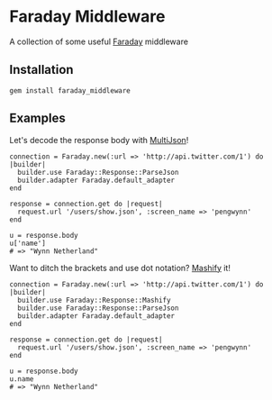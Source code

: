 Faraday Middleware
==================

A collection of some useful [Faraday](http://github.com/technoweenie/faraday) middleware

Installation
------------
    gem install faraday_middleware

Examples
--------
Let's decode the response body with [MultiJson](http://github.com/intridea/multi_json)!

    connection = Faraday.new(:url => 'http://api.twitter.com/1') do |builder|
      builder.use Faraday::Response::ParseJson
      builder.adapter Faraday.default_adapter
    end

    response = connection.get do |request|
      request.url '/users/show.json', :screen_name => 'pengwynn'
    end

    u = response.body
    u['name']
    # => "Wynn Netherland"

Want to ditch the brackets and use dot notation? [Mashify](http://github.com/intridea/hashie) it!

    connection = Faraday.new(:url => 'http://api.twitter.com/1') do |builder|
      builder.use Faraday::Response::Mashify
      builder.use Faraday::Response::ParseJson
      builder.adapter Faraday.default_adapter
    end

    response = connection.get do |request|
      request.url '/users/show.json', :screen_name => 'pengwynn'
    end

    u = response.body
    u.name
    # => "Wynn Netherland"
